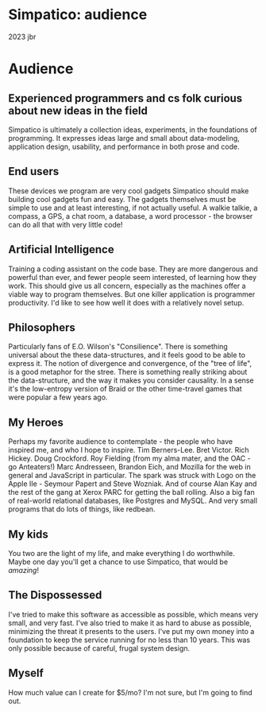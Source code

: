 # Simpatico: audience
2023 jbr
# Audience

## Experienced programmers and cs folk curious about new ideas in the field
Simpatico is ultimately a collection ideas, experiments, in the foundations of programming.
It expresses ideas large and small about data-modeling, application design, usability, and performance in both prose and code.

## End users
These devices we program are very cool gadgets
Simpatico should make building cool gadgets fun and easy.
The gadgets themselves must be simple to use and at least interesting, if not actually useful.
A walkie talkie, a compass, a GPS, a chat room, a database, a word processor - the browser can do all that with very little code!

## Artificial Intelligence
Training a coding assistant on the code base.
They are more dangerous and powerful than ever, and fewer people seem interested, of learning how they work.
This should give us all concern, especially as the machines offer a viable way to program themselves.
But one killer application is programmer productivity.
I'd like to see how well it does with a relatively novel setup.

## Philosophers
Particularly fans of E.O. Wilson's "Consilience".
There is something universal about the these data-structures, and it feels good to be able to express it.
The notion of divergence and convergence, of the "tree of life", is a good metaphor for the stree.
There is something really striking about the data-structure, and the way it makes you consider causality.
In a sense it's the low-entropy version of Braid or the other time-travel games that were popular a few years ago.

## My Heroes
Perhaps my favorite audience to contemplate - the people who have inspired me, and who I hope to inspire.
Tim Berners-Lee. Bret Victor. Rich Hickey. Doug Crockford. Roy Fielding (from my alma mater, and the OAC - go Anteaters!)
Marc Andresseen, Brandon Eich, and Mozilla for the web in general and JavaScript in particular.
The spark was struck with Logo on the Apple IIe - Seymour Papert and Steve Wozniak.
And of course Alan Kay and the rest of the gang at Xerox PARC for getting the ball rolling.
Also a big fan of real-world relational databases, like Postgres and MySQL.
And very small programs that do lots of things, like redbean.

## My kids
You two are the light of my life, and make everything I do worthwhile.
Maybe one day you'll get a chance to use Simpatico, that would be *amazing*!

## The Dispossessed
I've tried to make this software as accessible as possible, which means very small, and very fast.
I've also tried to make it as hard to abuse as possible, minimizing the threat it presents to the users.
I've put my own money into a foundation to keep the service running for no less than 10 years.
This was only possible because of careful, frugal system design.

## Myself
How much value can I create for $5/mo?
I'm not sure, but I'm going to find out.

